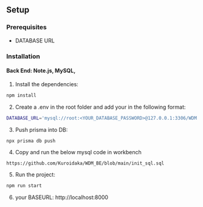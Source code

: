 
## Setup
### Prerequisites
- DATABASE URL

### Installation
#### Back End: Note.js, MySQL, 

1. Install the dependencies:
```sh
npm install
```

2. Create a .env in the root folder and add your in the following format:
```sh
DATABASE_URL='mysql://root:<YOUR_DATABASE_PASSWORD>@127.0.0.1:3306/WDM'
```

3. Push prisma into DB:
```sh
npx prisma db push
```
4. Copy and run the below mysql code in workbench
```
https://github.com/Kuroidaka/WDM_BE/blob/main/init_sql.sql
```

5. Run the project:
```sh
npm run start
```

6. your BASEURL:  http://localhost:8000
